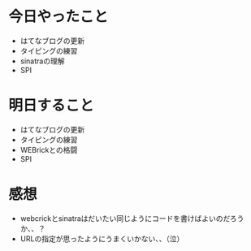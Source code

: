 # 今日やったこと
- はてなブログの更新
- タイピングの練習
- sinatraの理解
- SPI

# 明日すること
- はてなブログの更新
- タイピングの練習
- WEBrickとの格闘
- SPI

# 感想
- webcrickとsinatraはだいたい同じようにコードを書けばよいのだろうか、、？
- URLの指定が思ったようにうまくいかない、、（泣）
